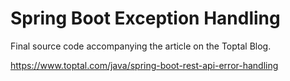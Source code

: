 # Spring Boot Exception Handling 
Final source code accompanying the article on the Toptal Blog.

https://www.toptal.com/java/spring-boot-rest-api-error-handling




